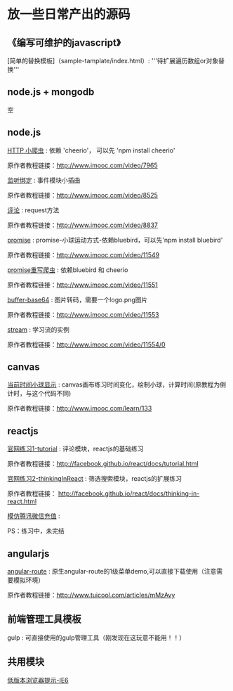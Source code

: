 放一些日常产出的源码
======

## 《编写可维护的javascript》
[简单的替换模板]（sample-tamplate/index.html）: '''待扩展遍历数组or对象替换'''





## node.js + mongodb 
空


## node.js 
[HTTP 小爬虫](node/crawler.js) : 依赖 'cheerio'， 可以先 'npm install cheerio'

原作者教程链接：<http://www.imooc.com/video/7965>

[监听绑定](node/event.js) : 事件模块小插曲

原作者教程链接：<http://www.imooc.com/video/8525>

[评论](node/comments.js) : request方法

原作者教程链接：<http://www.imooc.com/video/8837>

[promise](node/promise/ball.html) : promise-小球运动方式-依赖bluebird，可以先'npm install bluebird'

原作者教程链接：<http://www.imooc.com/video/11549>

[promise重写爬虫](node/promise_c.js) : 依赖bluebird 和 cheerio

原作者教程链接：<http://www.imooc.com/video/11551>

[buffer-base64](node/buffer/buffer.js) : 图片转码，需要一个logo.png图片

原作者教程链接：<http://www.imooc.com/video/11553>

[stream](node/stream/) : 学习流的实例

原作者教程链接：<http://www.imooc.com/video/11554/0>





## canvas 
[当前时间小球显示](canvas/) : canvas画布练习时间变化，绘制小球，计算时间(原教程为倒计时，与这个代码不同) 

原作者教程链接：<http://www.imooc.com/learn/133>
  

## reactjs
[官网练习1-tutorial](reactjs/tutorial.html) : 评论模块，reactjs的基础练习 

原作者教程链接：<http://facebook.github.io/react/docs/tutorial.html>

[官网练习2-thinkingInReact](reactjs/thinkingInReact.html) : 筛选搜索模块，reactjs的扩展练习 

原作者教程链接： <http://facebook.github.io/react/docs/thinking-in-react.html>

[模仿腾讯微信充值](reactjs/TencentPay/) :

PS：练习中，未完结


## angularjs 
[angular-route](angularjs/angular-route/) : 原生angular-route的1级菜单demo,可以直接下载使用（注意需要模拟环境）

原作者教程链接：<http://www.tuicool.com/articles/mMzAvy>

## 前端管理工具模板
gulp : 可直接使用的gulp管理工具（刚发现在这玩意不能用！！） 
>


## 共用模块
[低版本浏览器提示-IE6](demo/LOWIEPROMPT.md)

